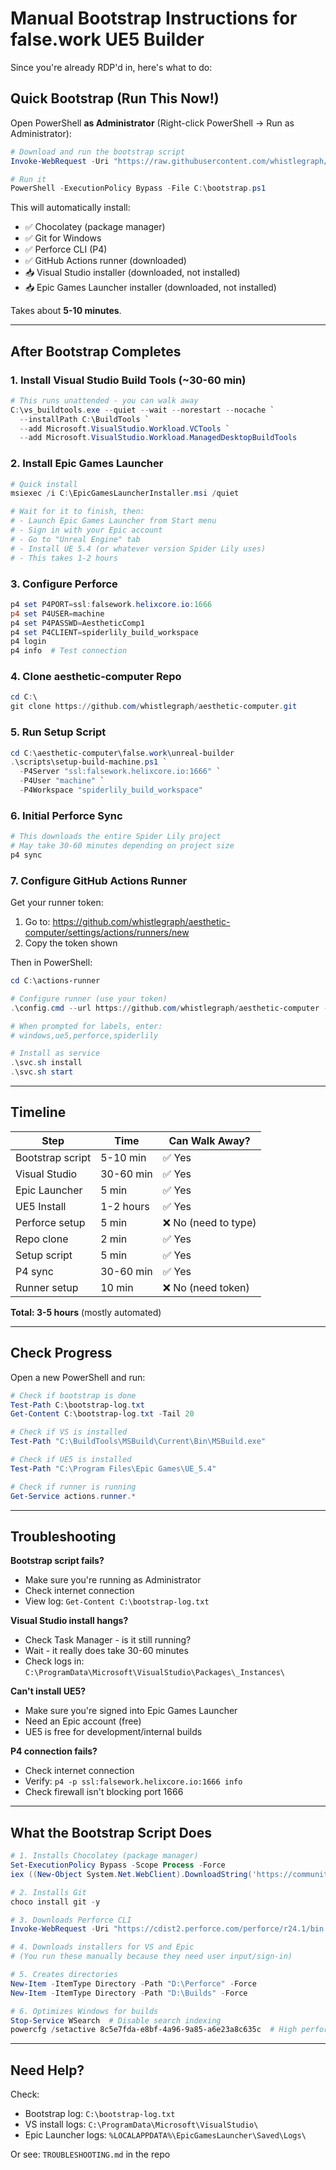 # Manual Bootstrap Instructions for false.work UE5 Builder

Since you're already RDP'd in, here's what to do:

## Quick Bootstrap (Run This Now!)

Open PowerShell **as Administrator** (Right-click PowerShell → Run as Administrator):

```powershell
# Download and run the bootstrap script
Invoke-WebRequest -Uri "https://raw.githubusercontent.com/whistlegraph/aesthetic-computer/main/false.work/unreal-builder/scripts/bootstrap-windows.ps1" -OutFile "C:\bootstrap.ps1"

# Run it
PowerShell -ExecutionPolicy Bypass -File C:\bootstrap.ps1
```

This will automatically install:
- ✅ Chocolatey (package manager)
- ✅ Git for Windows
- ✅ Perforce CLI (P4)
- ✅ GitHub Actions runner (downloaded)
- 📥 Visual Studio installer (downloaded, not installed)
- 📥 Epic Games Launcher installer (downloaded, not installed)

Takes about **5-10 minutes**.

---

## After Bootstrap Completes

### 1. Install Visual Studio Build Tools (~30-60 min)

```powershell
# This runs unattended - you can walk away
C:\vs_buildtools.exe --quiet --wait --norestart --nocache `
  --installPath C:\BuildTools `
  --add Microsoft.VisualStudio.Workload.VCTools `
  --add Microsoft.VisualStudio.Workload.ManagedDesktopBuildTools
```

### 2. Install Epic Games Launcher

```powershell
# Quick install
msiexec /i C:\EpicGamesLauncherInstaller.msi /quiet

# Wait for it to finish, then:
# - Launch Epic Games Launcher from Start menu
# - Sign in with your Epic account
# - Go to "Unreal Engine" tab
# - Install UE 5.4 (or whatever version Spider Lily uses)
# - This takes 1-2 hours
```

### 3. Configure Perforce

```powershell
p4 set P4PORT=ssl:falsework.helixcore.io:1666
p4 set P4USER=machine
p4 set P4PASSWD=AestheticComp1
p4 set P4CLIENT=spiderlily_build_workspace
p4 login
p4 info  # Test connection
```

### 4. Clone aesthetic-computer Repo

```powershell
cd C:\
git clone https://github.com/whistlegraph/aesthetic-computer.git
```

### 5. Run Setup Script

```powershell
cd C:\aesthetic-computer\false.work\unreal-builder
.\scripts\setup-build-machine.ps1 `
  -P4Server "ssl:falsework.helixcore.io:1666" `
  -P4User "machine" `
  -P4Workspace "spiderlily_build_workspace"
```

### 6. Initial Perforce Sync

```powershell
# This downloads the entire Spider Lily project
# May take 30-60 minutes depending on project size
p4 sync
```

### 7. Configure GitHub Actions Runner

Get your runner token:
1. Go to: https://github.com/whistlegraph/aesthetic-computer/settings/actions/runners/new
2. Copy the token shown

Then in PowerShell:
```powershell
cd C:\actions-runner

# Configure runner (use your token)
.\config.cmd --url https://github.com/whistlegraph/aesthetic-computer --token YOUR_TOKEN_HERE

# When prompted for labels, enter:
# windows,ue5,perforce,spiderlily

# Install as service
.\svc.sh install
.\svc.sh start
```

---

## Timeline

| Step | Time | Can Walk Away? |
|------|------|----------------|
| Bootstrap script | 5-10 min | ✅ Yes |
| Visual Studio | 30-60 min | ✅ Yes |
| Epic Launcher | 5 min | ✅ Yes |
| UE5 Install | 1-2 hours | ✅ Yes |
| Perforce setup | 5 min | ❌ No (need to type) |
| Repo clone | 2 min | ✅ Yes |
| Setup script | 5 min | ✅ Yes |
| P4 sync | 30-60 min | ✅ Yes |
| Runner setup | 10 min | ❌ No (need token) |

**Total: 3-5 hours** (mostly automated)

---

## Check Progress

Open a new PowerShell and run:

```powershell
# Check if bootstrap is done
Test-Path C:\bootstrap-log.txt
Get-Content C:\bootstrap-log.txt -Tail 20

# Check if VS is installed
Test-Path "C:\BuildTools\MSBuild\Current\Bin\MSBuild.exe"

# Check if UE5 is installed
Test-Path "C:\Program Files\Epic Games\UE_5.4"

# Check if runner is running
Get-Service actions.runner.*
```

---

## Troubleshooting

**Bootstrap script fails?**
- Make sure you're running as Administrator
- Check internet connection
- View log: `Get-Content C:\bootstrap-log.txt`

**Visual Studio install hangs?**
- Check Task Manager - is it still running?
- Wait - it really does take 30-60 minutes
- Check logs in: `C:\ProgramData\Microsoft\VisualStudio\Packages\_Instances\`

**Can't install UE5?**
- Make sure you're signed into Epic Games Launcher
- Need an Epic account (free)
- UE5 is free for development/internal builds

**P4 connection fails?**
- Check internet connection
- Verify: `p4 -p ssl:falsework.helixcore.io:1666 info`
- Check firewall isn't blocking port 1666

---

## What the Bootstrap Script Does

```powershell
# 1. Installs Chocolatey (package manager)
Set-ExecutionPolicy Bypass -Scope Process -Force
iex ((New-Object System.Net.WebClient).DownloadString('https://community.chocolatey.org/install.ps1'))

# 2. Installs Git
choco install git -y

# 3. Downloads Perforce CLI
Invoke-WebRequest -Uri "https://cdist2.perforce.com/perforce/r24.1/bin.ntx64/p4.exe" -OutFile "C:\Windows\System32\p4.exe"

# 4. Downloads installers for VS and Epic
# (You run these manually because they need user input/sign-in)

# 5. Creates directories
New-Item -ItemType Directory -Path "D:\Perforce" -Force
New-Item -ItemType Directory -Path "D:\Builds" -Force

# 6. Optimizes Windows for builds
Stop-Service WSearch  # Disable search indexing
powercfg /setactive 8c5e7fda-e8bf-4a96-9a85-a6e23a8c635c  # High performance
```

---

## Need Help?

Check:
- Bootstrap log: `C:\bootstrap-log.txt`
- VS install logs: `C:\ProgramData\Microsoft\VisualStudio\`
- Epic Launcher logs: `%LOCALAPPDATA%\EpicGamesLauncher\Saved\Logs\`

Or see: `TROUBLESHOOTING.md` in the repo
